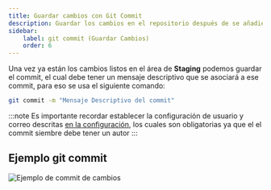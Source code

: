 ```yaml
---
title: Guardar cambios con Git Commit
description: Guardar los cambios en el repositorio después de se añadieron
sidebar:
    label: git commit (Guardar Cambios)
    order: 6
---
```


Una vez ya están los cambios listos en el área de **Staging** podemos guardar el commit, el cual debe tener un mensaje descriptivo que se asociará a ese commit, para eso se usa el siguiente comando:

```bash
git commit -m "Mensaje Descriptivo del commit"
```

:::note
Es importante recordar establecer la configuración de usuario y correo descritas [en la configuración](/Documentacion_Integra/documentacion/git_github/configuracion_git/#configuración-de-usuario), los cuales son obligatorias ya que el el commit siembre debe tener un autor
:::

## Ejemplo git commit
![Ejemplo de commit de cambios](@assets/Git_Github/git-commit-ejemplo.png)
